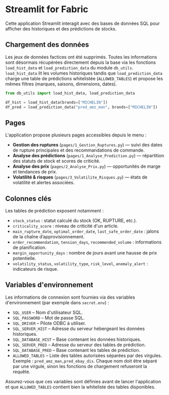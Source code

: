 # Streamlit for Fabric

Cette application Streamlit interagit avec des bases de données SQL pour afficher des historiques et des prédictions de stocks.

## Chargement des données

Les jeux de données factices ont été supprimés. Toutes les informations sont désormais récupérées directement depuis la base via les fonctions `load_hist_data` et `load_prediction_data` du module `db_utils`.
`load_hist_data` lit les volumes historiques tandis que `load_prediction_data` charge une table de prédictions whitelistée (`ALLOWED_TABLES`) et propose les mêmes filtres (marques, saisons, dimensions, dates).

```python
from db_utils import load_hist_data, load_prediction_data

df_hist = load_hist_data(brands=["MICHELIN"])
df_pred = load_prediction_data("pred_amz_man", brands=["MICHELIN"])
```

## Pages

L'application propose plusieurs pages accessibles depuis le menu :

- **Gestion des ruptures** (`pages/1_Gestion_Ruptures.py`) — suivi des dates de rupture principales et des recommandations de commande.
- **Analyse des prédictions** (`pages/1_Analyse_Prediction.py`) — répartition des statuts de stock et scores de criticité.
- **Analyse des prix** (`pages/2_Analyse_Prix.py`) — opportunités de marge et tendances de prix.
- **Volatilité & risques** (`pages/3_Volatilite_Risques.py`) — états de volatilité et alertes associées.

## Colonnes clés

Les tables de prédiction exposent notamment :

- `stock_status` : statut calculé du stock (OK, RUPTURE, etc.).
- `criticality_score` : niveau de criticité d'un article.
- `main_rupture_date`, `optimal_order_date`, `last_safe_order_date` : jalons de la chaîne d’approvisionnement.
- `order_recommendation`, `tension_days`, `recommended_volume` : informations de planification.
- `margin_opportunity_days` : nombre de jours avant une hausse de prix potentielle.
- `volatility_status`, `volatility_type`, `risk_level`, `anomaly_alert` : indicateurs de risque.

## Variables d'environnement

Les informations de connexion sont fournies via des variables d'environnement (par exemple dans `secret.env`) :

 - `SQL_USER` – Nom d'utilisateur SQL.
 - `SQL_PASSWORD` – Mot de passe SQL.
 - `SQL_DRIVER` – Pilote ODBC à utiliser.
 - `SQL_SERVER_HIST` – Adresse du serveur hébergeant les données historiques.
 - `SQL_DATABASE_HIST` – Base contenant les données historiques.
 - `SQL_SERVER_PRED` – Adresse du serveur des tables de prédiction.
 - `SQL_DATABASE_PRED` – Base contenant les tables de prédiction.
 - `ALLOWED_TABLES` – Liste des tables autorisées séparées par des virgules.
   Exemple : `pred_amz_man,pred_ebay_dis`. Chaque nom doit être séparé par une virgule,
   sinon les fonctions de chargement refuseront la requête.

Assurez-vous que ces variables sont définies avant de lancer l'application et que `ALLOWED_TABLES` contient bien la whiteliste des tables disponibles.
